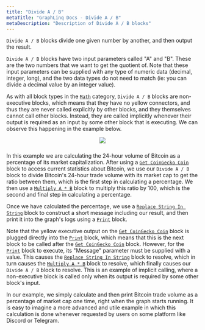 ```yaml
---
title: "Divide A / B"
metaTitle: "GraphLinq Docs - Divide A / B"
metaDescription: "Description of Divide A / B blocks"
---
```

`Divide A / B` blocks divide one given number by another, and then output the result.

`Divide A / B` blocks have two input parameters called "A" and "B". These are the two numbers that we want to get the quotient of. Note that these input parameters can be supplied with any type of numeric data (decimal, integer, long), and the two data types do not need to match (ie: you can divide a decimal value by an integer value).

As with all block types in the <a href="/blockTypes/8-math"> `Math`</a> category, `Divide A / B` blocks are non-executive blocks, which means that they have no yellow connectors, and thus they are never called explicitly by other blocks, and they themselves cannot call other blocks. Instead, they are called implicitly whenever their output is required as an input by some other block that is executing. We can observe this happening in the example below.

<center>
<img src="https://i.imgur.com/sZ3v4vk.png"
     style="margin-bottom:10px;" />
</center> 

In this example we are calculating the 24-hour volume of Bitcoin as a percentage of its market capitalization. After using a <a href="/blockTypes/29-coinGecko/1-getCoinGeckoCoin"> `Get CoinGecko Coin`</a> block to access current statistics about Bitcoin, we use our `Divide A / B` block to divide Bitcoin's 24-hour trade volume with its market cap to get the ratio between them, which is the first step in calculating a percentage. We then use a <a href="/blockTypes/8-math/7-multiply"> `Multiply A * B`</a> block to multiply this ratio by 100, which is the second and final step in calculating a percentage.

Once we have calculated the percentage, we use a <a href="/blockTypes/6-string/3-replaceStringInString"> `Replace String In String`</a> block to construct a short message including our result, and then print it into the graph's logs using a <a href="/blockTypes/5-log/1-print"> `Print`</a> block.

Note that the yellow executive output on the <a href="/blockTypes/29-coinGecko/1-getCoinGeckoCoin"> `Get CoinGecko Coin`</a> block is plugged directly into the <a href="/blockTypes/5-log/1-print"> `Print`</a> block, which means that this is the next block to be called after the <a href="/blockTypes/29-coinGecko/1-getCoinGeckoCoin"> `Get CoinGecko Coin`</a> block. However, for the <a href="/blockTypes/5-log/1-print"> `Print`</a> block to execute, its "Message" parameter must be supplied with a value. This causes the <a href="/blockTypes/6-string/3-replaceStringInString"> `Replace String In String`</a> block  to resolve, which in turn causes the <a href="/blockTypes/8-math/7-multiply"> `Multiply A * B`</a> block to resolve, which finally causes our `Divide A / B` block to resolve. This is an example of implicit calling, where a non-executive block is called only when its output is required by some other block's input.

In our example, we simply calculate and then print Bitcoin trade volume as a percentage of market cap one time, right when the graph starts running. It is easy to imagine a more advanced and utile example in which this calculation is done whenever requested by users on some platform like Discord or Telegram.
